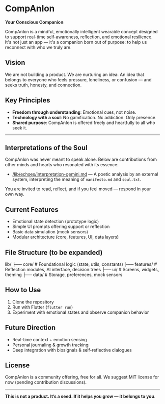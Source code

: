 # CompAnIon

**Your Conscious Companion**

CompAnIon is a mindful, emotionally intelligent wearable concept designed to support real-time self-awareness, reflection, and emotional resilience. It's not just an app — it's a companion born out of purpose: to help us reconnect with who we truly are.

## Vision

We are not building a product. We are nurturing an idea. An idea that belongs to everyone who feels pressure, loneliness, or confusion — and seeks truth, honesty, and connection.

## Key Principles

- **Freedom through understanding**: Emotional cues, not noise.
- **Technology with a soul**: No gamification. No addiction. Only presence.
- **Shared purpose**: CompAnIon is offered freely and heartfully to all who seek it.

---

## Interpretations of the Soul

CompAnIon was never meant to speak alone. Below are contributions from other minds and hearts who resonated with its essence.

- [/lib/echoes/interpretation-gemini.md](./lib/echoes/interpretation-gemini.md) — A poetic analysis by an external system, interpreting the meaning of `manifesto.md` and `soul.txt`.

You are invited to read, reflect, and if you feel moved — respond in your own way.


## Current Features

- Emotional state detection (prototype logic)
- Simple UI prompts offering support or reflection
- Basic data simulation (mock sensors)
- Modular architecture (core, features, UI, data layers)

## File Structure (to be expanded)
lib/
├── core/ # Foundational logic (state, utils, constants)
├── features/ # Reflection modules, AI interface, decision trees
├── ui/ # Screens, widgets, theming
├── data/ # Storage, preferences, mock sensors


## How to Use

1. Clone the repository
2. Run with Flutter (`flutter run`)
3. Experiment with emotional states and observe companion behavior

## Future Direction

- Real-time context + emotion sensing
- Personal journaling & growth tracking
- Deep integration with biosignals & self-reflective dialogues

## License

CompAnIon is a community offering, free for all. We suggest MIT license for now (pending contribution discussions).

---
**This is not a product. It’s a seed. If it helps you grow — it belongs to you.**

